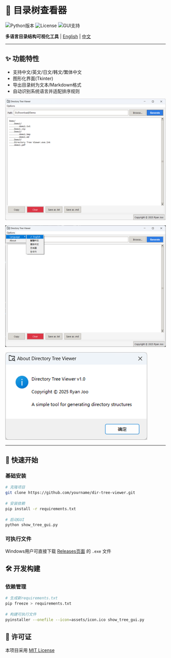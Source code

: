 # 📂 目录树查看器

![Python版本](https://img.shields.io/badge/Python-3.8%2B-blue)
![License](https://img.shields.io/badge/License-MIT-green)
![GUI支持](https://img.shields.io/badge/GUI-Tkinter-orange)

**多语言目录结构可视化工具** | [English](#-features) | [中文](#-功能特性)

---

## ✨ 功能特性
- 支持中文/英文/日文/韩文/繁体中文
- 图形化界面(Tkinter)
- 导出目录树为文本/Markdown格式
- 自动识别系统语言并适配排序规则

![](./docs/SCREENSHOTS/preview1.png)

![](./docs/SCREENSHOTS/preview2.png)

![](./docs/SCREENSHOTS/preview3.png)

---

## 🚀 快速开始
### 基础安装
```bash
# 克隆项目
git clone https://github.com/yourname/dir-tree-viewer.git

# 安装依赖
pip install -r requirements.txt

# 启动GUI
python show_tree_gui.py
```

### 可执行文件

Windows用户可直接下载 [Releases页面](https://github.com/yourname/dir-tree-viewer/releases) 的 `.exe` 文件

## 🛠️ 开发构建

### 依赖管理

```bash
# 生成新requirements.txt
pip freeze > requirements.txt

# 构建可执行文件
pyinstaller --onefile --icon=assets/icon.ico show_tree_gui.py
```

## 📜 许可证

本项目采用 [MIT License](LICENSE)

